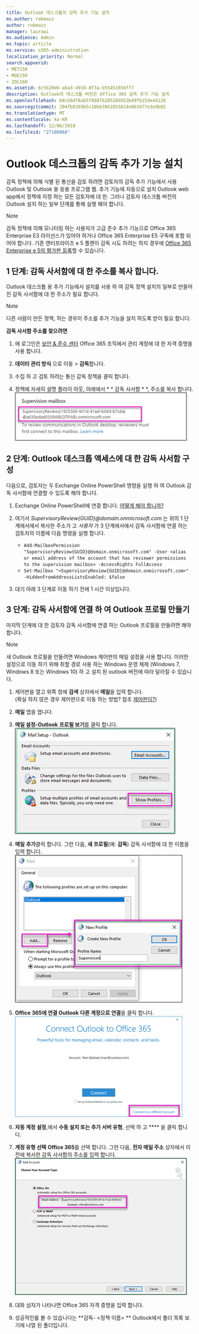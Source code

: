 ```yaml
---
title: Outlook 데스크톱의 감독 추가 기능 설치
ms.author: robmazz
author: robmazz
manager: laurawi
ms.audience: Admin
ms.topic: article
ms.service: o365-administration
localization_priority: Normal
search.appverid:
- MET150
- MOE150
- ZOL160
ms.assetid: 6c5620e6-aba3-4910-8f3a-b55451656ff7
description: Outlook의 데스크톱 버전은 Office 365 감독 추가 기능 설치
ms.openlocfilehash: b0cb0d78ab5f8887628528dd53b49fb15de44126
ms.sourcegitcommit: 204fb0269b5c10b63941055824e863d77e3e9b02
ms.translationtype: MT
ms.contentlocale: ko-KR
ms.lasthandoff: 12/06/2018
ms.locfileid: "27180868"
---
```

# <a name="install-the-supervision-add-in-for-outlook-desktop"></a>Outlook 데스크톱의 감독 추가 기능 설치

감독 정책에 의해 식별 된 통신을 검토 하려면 검토자의 감독 추가 기능에서 사용 Outlook 및 Outlook 용 응용 프로그램 웹. 추가 기능에 자동으로 설치 Outlook web app에서 정책에 지정 하는 모든 검토자에 대 한. 그러나 검토자 데스크톱 버전의 Outlook 설치 하는 일부 단계를 통해 실행 해야 합니다.
  
> [!NOTE]
> 감독 정책에 의해 모니터링 하는 사용자가 고급 준수 추가 기능으로 Office 365 Enterprise E3 라이선스가 있어야 하거나 Office 365 Enterprise E5 구독에 포함 되어야 합니다. 기존 엔터프라이즈 e 5 플랜이 감독 시도 하려는 하지 경우에 [Office 365 Enterprise e 5의 평가판 등록](https://go.microsoft.com/fwlink/p/?LinkID=698279)할 수 있습니다.
  
## <a name="step-1-copy-the-address-for-the-supervision-mailbox"></a>1 단계: 감독 사서함에 대 한 주소를 복사 합니다.

Outlook 데스크톱 용 추가 기능에서 설치를 사용 하 여 감독 정책 설치의 일부로 만들어진 감독 사서함에 대 한 주소가 필요 합니다.
  
> [!NOTE]
> 다른 사람이 만든 정책, 하는 경우이 주소를 추가 기능을 설치 하도록 받이 필요 합니다.
 
 **감독 사서함 주소를 찾으려면**
  
1. 에 로그인은 [보안 &amp; 준수 센터](https://protection.office.com) Office 365 조직에서 관리 계정에 대 한 자격 증명을 사용 합니다.
    
2. **데이터 관리 방식** 으로 이동 \> **감독**합니다.
    
3. 수집 하 고 검토 하려는 통신 감독 정책을 클릭 합니다.
    
4. 정책에 자세히 설명 플라이 아웃, 아래에서 * * 감독 사서함 * *, 주소를 복사 합니다.<br/>![강조 표시 된 감독 사서함 주소를 표시 한 감독 정책 세부 정보 플라이 아웃의 ' 감독 사서함 ' 섹션](media/71779d0e-4f01-4dd3-8234-5f9c30eeb067.jpg)
  
## <a name="step-2-configure-the-supervision-mailbox-for-outlook-desktop-access"></a>2 단계: Outlook 데스크톱 액세스에 대 한 감독 사서함 구성

다음으로, 검토자는 두 Exchange Online PowerShell 명령을 실행 하 여 Outlook 감독 사서함에 연결할 수 있도록 해야 합니다.
  
1. Exchange Online PowerShell에 연결 합니다. [어떻게 해야 합니까?](https://docs.microsoft.com/powershell/exchange/exchange-online/connect-to-exchange-online-powershell/connect-to-exchange-online-powershell)
    
2. 여기서 *SupervisoryReview{GUID}@domain.onmicrosoft.com* 는 위의 1 단계에서에서 복사한 주소가 고 *사용자* 가 3 단계에서에서 감독 사서함에 연결 하는 검토자의 이름에 다음 명령을 실행 합니다.
    - ```Add-MailboxPermission "SupervisoryReview{GUID}@domain.onmicrosoft.com" -User <alias or email address of the account that has reviewer permissions to the supervision mailbox> -AccessRights FullAccess```<br/>
    - ```Set-Mailbox "<SupervisoryReview{GUID}@domain.onmicrosoft.com>" -HiddenFromAddressListsEnabled: $false```
    
3. 대기 아래 3 단계로 이동 하기 전에 1 시간 이상입니다.
    
## <a name="step-3-create-an-outlook-profile-to-connect-to-the-supervision-mailbox"></a>3 단계: 감독 사서함에 연결 하 여 Outlook 프로필 만들기

마지막 단계에 대 한 검토자 감독 사서함에 연결 하는 Outlook 프로필을 만들려면 해야 합니다.
 
> [!NOTE]
> 새 Outlook 프로필을 만들려면 Windows 제어판의 메일 설정을 사용 합니다. 이러한 설정으로 이동 하기 위해 취할 경로 사용 하는 Windows 운영 체제 (Windows 7, Windows 8 또는 Windows 10) 하 고 설치 된 outlook 버전에 따라 달라질 수 있습니다.
  
1. 제어판을 열고 위쪽 창에 **검색** 상자에서 **메일**을 입력 합니다.<br/>(확실 하지 않은 경우 제어판으로 이동 하는 방법? 참조 [제어판이?](https://support.microsoft.com/help/13764/windows-where-is-control-panel))
  
2. **메일** 앱을 엽니다.
    
3. **메일 설정-Outlook** **프로필 보기**를 클릭 합니다.<br/>![' 메일 설정-Outlook'' 프로필 보기 ' 단추를 강조 표시 된 대화 상자](media/28b5dae9-d10c-4f2b-926a-294c857d555c.jpg)
  
4. **메일** **추가**클릭 합니다. 그런 다음, **새 프로필**(예: **감독**) 감독 사서함에 대 한 이름을 입력 합니다.<br/>![' 프로 파일 이름 ' 상자에 대화명 '감독' ' 새 프로필 ' 대화 상자](media/d02ae181-b541-4ec6-8f51-698f30033204.jpg)
  
5. **Office 365에 연결 Outlook** **다른 계정으로 연결**을 클릭 합니다.<br/>![강조 표시 한 '다른 계정으로 연결' 링크와 함께 ' Office 365로 Outlook에 연결 ' 메시지](media/fac49ff8-a7f0-4e82-a271-9ec045a95de1.jpg)
  
6. **자동 계정 설정**,에서 **수동 설치 또는 추가 서버 유형**, 선택 하 고 **** 을 클릭 합니다.
    
7. **계정 유형 선택** **Office 365**를 선택 합니다. 그런 다음, **전자 메일 주소** 상자에서 이전에 복사한 감독 사서함의 주소를 입력 합니다.<br/>![강조 표시 하 고 ' 전자 메일 주소 ' 상자를 표시 하는 Outlook에서 계정 추가 ' 대화의 ' 계정 유형 선택 ' 페이지입니다.](media/4f601236-9f69-4cf6-a58c-0b91204aa8cb.jpg)
  
8. 대화 상자가 나타나면 Office 365 자격 증명을 입력 합니다.
    
9. 성공적인를 볼 수 있습니다는 **감독- \<정책 이름\> ** Outlook에서 폴더 목록 보기에 나열 된 폴더입니다.